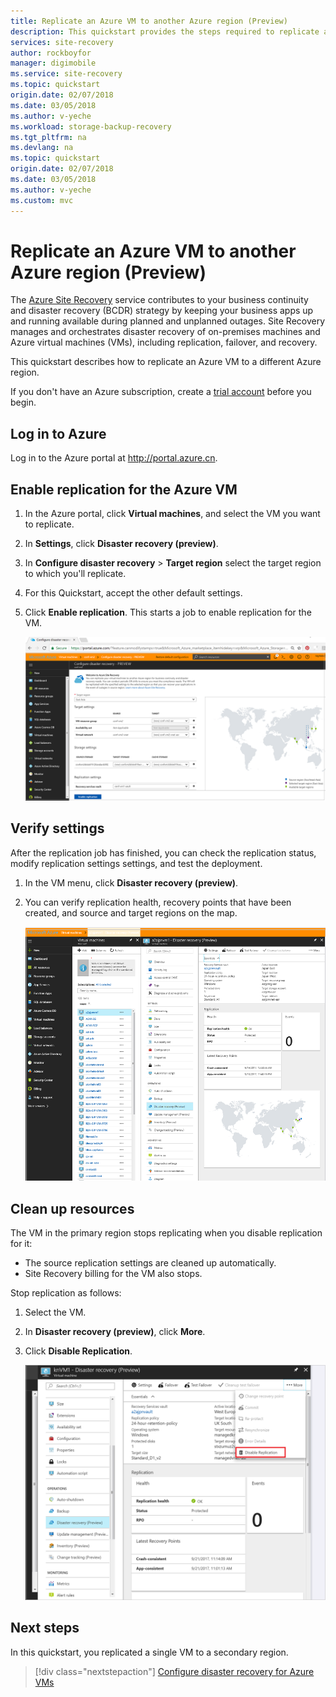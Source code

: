 ```yaml
---
title: Replicate an Azure VM to another Azure region (Preview)
description: This quickstart provides the steps required to replicate an Azure VM in one Azure region to a different region.
services: site-recovery
author: rockboyfor
manager: digimobile
ms.service: site-recovery
ms.topic: quickstart
origin.date: 02/07/2018
ms.date: 03/05/2018
ms.author: v-yeche
ms.workload: storage-backup-recovery
ms.tgt_pltfrm: na
ms.devlang: na
ms.topic: quickstart
origin.date: 02/07/2018
ms.date: 03/05/2018
ms.author: v-yeche
ms.custom: mvc
---
```

# Replicate an Azure VM to another Azure region (Preview)

The [Azure Site Recovery](site-recovery-overview.md) service contributes to your business continuity and disaster recovery (BCDR) strategy by keeping your business apps up and running available during planned and unplanned outages. Site Recovery manages and orchestrates disaster recovery of on-premises machines and Azure virtual machines (VMs), including replication, failover, and recovery.

This quickstart describes how to replicate an Azure VM to a different Azure region.

If you don't have an Azure subscription, create a [trial account](https://www.azure.cn/pricing/1rmb-trial) before you begin.

## Log in to Azure

Log in to the Azure portal at http://portal.azure.cn.

## Enable replication for the Azure VM

1. In the Azure portal, click **Virtual machines**, and select the VM you want to replicate.

2. In **Settings**, click **Disaster recovery (preview)**.
3. In **Configure disaster recovery** > **Target region** select the target region to which you'll replicate.
4. For this Quickstart, accept the other default settings.
5. Click **Enable replication**. This starts a job to enable replication for the VM.

    ![enable replication](media/azure-to-azure-quickstart/enable-replication1.png)

## Verify settings

After the replication job has finished, you can check the replication status, modify replication settings
settings, and test the deployment.

1. In the VM menu, click **Disaster recovery (preview)**.
2. You can verify replication health, recovery points that have been created, and source and target regions on the map.

   ![Replication status](media/azure-to-azure-quickstart/replication-status.png)

## Clean up resources

The VM in the primary region stops replicating when you disable replication for it:

- The source replication settings are cleaned up automatically.
- Site Recovery billing for the
VM also stops.

Stop replication as follows:

1. Select the VM.
2. In **Disaster recovery (preview)**, click **More**.
3. Click **Disable Replication**.

   ![Disable replication](media/azure-to-azure-quickstart/disable2-replication.png)

## Next steps

In this quickstart, you replicated a single VM to a secondary region.

> [!div class="nextstepaction"]
> [Configure disaster recovery for Azure VMs](azure-to-azure-tutorial-enable-replication.md)

<!-- Update_Description: update meta properties -->